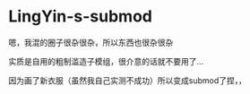 # LingYin-s-submod

嗯，我混的圈子很杂很杂，所以东西也很杂很杂

实质是自用的粗制滥造子模组，很介意的话就不要用了...

因为画了新衣服（虽然我自己实测不成功）所以变成submod了捏，，
